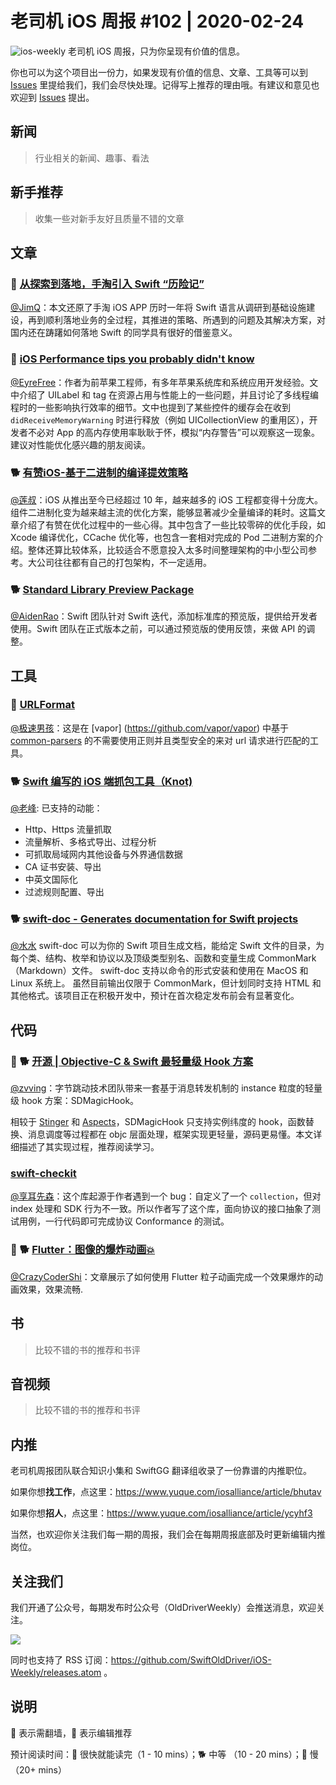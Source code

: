 # 老司机 iOS 周报 #102 | 2020-02-24

![ios-weekly](https://github.com/SwiftOldDriver/iOS-Weekly/blob/master/assets/ios-weekly.png?raw=true)
老司机 iOS 周报，只为你呈现有价值的信息。

你也可以为这个项目出一份力，如果发现有价值的信息、文章、工具等可以到 [Issues](https://github.com/SwiftOldDriver/iOS-Weekly/issues) 里提给我们，我们会尽快处理。记得写上推荐的理由哦。有建议和意见也欢迎到 [Issues](https://github.com/SwiftOldDriver/iOS-Weekly/issues) 提出。

## 新闻

> 行业相关的新闻、趣事、看法

## 新手推荐

> 收集一些对新手友好且质量不错的文章

## 文章

### 🐎 [从探索到落地，手淘引入 Swift “历险记”](https://mp.weixin.qq.com/s/oHGkoGzhMs-l8TX6t0831w)

[@JimQ](https://github.com/waz0820)：本文还原了手淘 iOS APP 历时一年将 Swift 语言从调研到基础设施建设，再到顺利落地业务的全过程，其推进的策略、所遇到的问题及其解决方案，对国内还在踌躇如何落地 Swift 的同学具有很好的借鉴意义。

### 🐎 [iOS Performance tips you probably didn't know](https://www.fadel.io/blog/posts/ios-performance-tips-you-probably-didnt-know/)

[@EyreFree](https://github.com/EyreFree)：作者为前苹果工程师，有多年苹果系统库和系统应用开发经验。文中介绍了 UILabel 和 tag 在资源占用与性能上的一些问题，并且讨论了多线程编程时的一些影响执行效率的细节。文中也提到了某些控件的缓存会在收到 `didReceiveMemoryWarning` 时进行释放（例如 UICollectionView 的重用区），开发者不必对 App 的高内存使用率耿耿于怀，模拟“内存警告”可以观察这一现象。建议对性能优化感兴趣的朋友阅读。


### 🐕 [有赞iOS-基于二进制的编译提效策略](https://mp.weixin.qq.com/s/fcGfyM6hDGY6U1d-fBguuQ)

[@莲叔](http://aaaron7.github.io/)：iOS 从推出至今已经超过 10 年，越来越多的 iOS 工程都变得十分庞大。组件二进制化变为越来越主流的优化方案，能够显著减少全量编译的耗时。这篇文章介绍了有赞在优化过程中的一些心得。其中包含了一些比较零碎的优化手段，如 Xcode 编译优化，CCache 优化等，也包含一套相对完成的 Pod 二进制方案的介绍。整体还算比较体系，比较适合不愿意投入太多时间整理架构的中小型公司参考。大公司往往都有自己的打包架构，不一定适用。

### 🐕 [Standard Library Preview Package](https://swift.org/blog/preview-package/)
[@AidenRao](https://weibo.com/AidenRao)：Swift 团队针对 Swift 迭代，添加标准库的预览版，提供给开发者使用。Swift 团队在正式版本之前，可以通过预览版的使用反馈，来做 API 的调整。

## 工具

### 🐎 [URLFormat](https://github.com/ilyapuchka/URLFormat#vapor)

[@极速男孩](https://github.com/ztlyyznf001)：这是在 [vapor] (https://github.com/vapor/vapor) 中基于 [common-parsers](https://github.com/ilyapuchka/common-parsers) 的不需要使用正则并且类型安全的来对 url 请求进行匹配的工具。

###  🐕 [Swift 编写的 iOS 端抓包工具（Knot)](https://juejin.im/post/5e426f1a518825496f38149a)

[@老峰](https://github.com/GesanTung): 已支持的动能：
- Http、Https 流量抓取
- 流量解析、多格式导出、过程分析
- 可抓取局域网内其他设备与外界通信数据
- CA 证书安装、导出
- 中英文国际化
- 过滤规则配置、导出

### 🐕 [ swift-doc - Generates documentation for Swift projects](https://github.com/SwiftDocOrg/swift-doc)

[@水水](https://www.xuyanlan.com) swift-doc 可以为你的 Swift 项目生成文档，能给定 Swift 文件的目录，为每个类、结构、枚举和协议以及顶级类型别名、函数和变量生成 CommonMark（Markdown）文件。
swift-doc 支持以命令的形式安装和使用在 MacOS 和 Linux 系统上。
虽然目前输出仅限于 CommonMark，但计划同时支持 HTML 和其他格式。该项目正在积极开发中，预计在首次稳定发布前会有显著变化。

## 代码

### 🌟 🐕 [开源 | Objective-C & Swift 最轻量级 Hook 方案](https://mp.weixin.qq.com/s/wxigL1Clem1dR8Nkt8LLMw)
[@zvving](https://github.com/zvving)：字节跳动技术团队带来一套基于消息转发机制的 instance 粒度的轻量级 hook 方案：SDMagicHook。

相较于 [Stinger](https://github.com/eleme/Stinger) 和 [Aspects](https://github.com/steipete/Aspects)，SDMagicHook 只支持实例纬度的 hook，函数替换、消息调度等过程都在 objc 层面处理，框架实现更轻量，源码更易懂。本文详细描述了其实现过程，推荐阅读学习。

### [swift-checkit](https://github.com/karwa/swift-checkit/)

[@享耳先森](https://github.com/iblacksun)：这个库起源于作者遇到一个 bug：自定义了一个  `collection`，但对 index 处理和 SDK  行为不一致。所以作者写了这个库，面向协议的接口抽象了测试用例，一行代码即可完成协议 Conformance 的测试。

### 🌟 🐕 [Flutter：图像的爆炸动画💥](https://juejin.im/post/5e3c17876fb9a07cab3a87fe?utm_source=gold_browser_extension)

[@CrazyCoderShi](https://github.com/CrazyCoderShi)：文章展示了如何使用 Flutter 粒子动画完成一个效果爆炸的动画效果，效果流畅.

## 书

> 比较不错的书的推荐和书评

## 音视频

> 比较不错的书的推荐和书评

## 内推

老司机周报团队联合知识小集和 SwiftGG 翻译组收录了一份靠谱的内推职位。

如果你想**找工作**，点这里：https://www.yuque.com/iosalliance/article/bhutav

如果你想**招人**，点这里：https://www.yuque.com/iosalliance/article/ycyhf3

当然，也欢迎你关注我们每一期的周报，我们会在每期周报底部及时更新编辑内推岗位。

## 关注我们

我们开通了公众号，每期发布时公众号（OldDriverWeekly）会推送消息，欢迎关注。

![](https://github.com/SwiftOldDriver/iOS-Weekly/blob/master/assets/qrcode_for_wechat.jpg?raw=true)

同时也支持了 RSS 订阅：https://github.com/SwiftOldDriver/iOS-Weekly/releases.atom 。

## 说明

🚧 表示需翻墙，🌟 表示编辑推荐

预计阅读时间：🐎 很快就能读完（1 - 10 mins）；🐕 中等 （10 - 20 mins）；🐢 慢（20+ mins）


